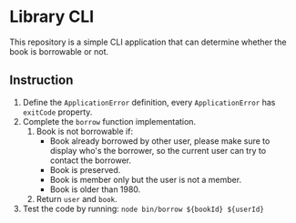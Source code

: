 # Library CLI

This repository is a simple CLI application that can determine whether the book is borrowable or not.

## Instruction

1. Define the `ApplicationError` definition, every `ApplicationError` has `exitCode` property.
1. Complete the `borrow` function implementation.
    1. Book is not borrowable if:
        - Book already borrowed by other user, please make sure to display who's the borrower, so the current user can try to contact the borrower.
        - Book is preserved.
        - Book is member only but the user is not a member.
        - Book is older than 1980.
    2. Return `user` and `book`.
1. Test the code by running: `node bin/borrow ${bookId} ${userId}`
